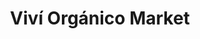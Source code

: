 ---
title: "Viví Orgánico Market"
url: /ciudad-autonoma-de-buenos-aires/vivi-organico-market/
shop: Bioladen
---